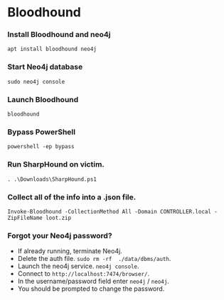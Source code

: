 # Bloodhound

### Install Bloodhound and neo4j
```
apt install bloodhound neo4j
```

### Start Neo4j database
```
sudo neo4j console
```

### Launch Bloodhound
```
bloodhound
```

### Bypass PowerShell
```
powershell -ep bypass
```

### Run SharpHound on victim.
```
. .\Downloads\SharpHound.ps1
```

### Collect all of the info into a .json file.
```
Invoke-Bloodhound -CollectionMethod All -Domain CONTROLLER.local -ZipFileName loot.zip
```

### Forgot your Neo4j password?
* If already running, terminate Neo4j.
* Delete the auth file. ```sudo rm -rf  ./data/dbms/auth```.
* Launch the neo4j service. ```neo4j console```.
* Connect to ```http://localhost:7474/browser/```.
* In the username/password field enter ```neo4j``` / ```neo4j```.
* You should be prompted to change the password.



